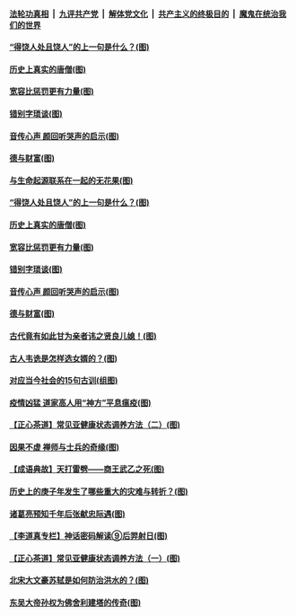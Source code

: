 

####  [法轮功真相](../../../../basic/blob/master/README.md?t=07030802) &nbsp;|&nbsp; [九评共产党](../../../../9ping.md/blob/master/README.md?t=07030802) &nbsp;|&nbsp; [解体党文化](../../../../jtdwh.md/blob/master/README.md?t=07030802)  &nbsp;|&nbsp; [共产主义的终极目的](../../../../gczydzjmd.md/blob/master/README.md?t=07030802) &nbsp;|&nbsp; [魔鬼在统治我们的世界](../../../../mgztzwmdsj.md/blob/master/README.md?t=07030802) 

#### [“得饶人处且饶人”的上一句是什么？(图)](../pages/p7/938333.md?t=07030802) 

#### [历史上真实的唐僧(图)](../pages/p7/938101.md?t=07030802) 

#### [宽容比惩罚更有力量(图)](../pages/p7/938280.md?t=07030802) 

#### [错别字琐谈(图)](../pages/p7/938316.md?t=07030802) 

#### [音传心声 颜回听哭声的启示(图)](../pages/p7/938099.md?t=07030802) 

#### [德与财富(图)](../pages/p7/938218.md?t=07030802) 

#### [与生命起源联系在一起的无花果(图)](../pages/p7/938342.md?t=07030802) 

#### [“得饶人处且饶人”的上一句是什么？(图)](../pages/p7/938333.md?t=07030802) 

#### [历史上真实的唐僧(图)](../pages/p7/938101.md?t=07030802) 

#### [宽容比惩罚更有力量(图)](../pages/p7/938280.md?t=07030802) 

#### [错别字琐谈(图)](../pages/p7/938316.md?t=07030802) 

#### [音传心声 颜回听哭声的启示(图)](../pages/p7/938099.md?t=07030802) 

#### [德与财富(图)](../pages/p7/938218.md?t=07030802) 

#### [古代竟有如此甘为亲者讳之贤良儿媳！(图)](../pages/p7/938117.md?t=07030802) 

#### [古人韦诜是怎样选女婿的？(图)](../pages/p7/938100.md?t=07030802) 

#### [对应当今社会的15句古训(组图)](../pages/p7/938097.md?t=07030802) 

#### [疫情凶猛 道家高人用“神方”平息瘟疫(图)](../pages/p7/938004.md?t=07030802) 

#### [【正心茶道】常见亚健康状态调养方法（二）(图)](../pages/p7/937559.md?t=07030802) 

#### [因果不虚 禅师与士兵的奇缘(图)](../pages/p7/938092.md?t=07030802) 

#### [【成语典故】天打雷劈——商王武乙之死(图)](../pages/p7/937782.md?t=07030802) 

#### [历史上的庚子年发生了哪些重大的灾难与转折？(图)](../pages/p7/937991.md?t=07030802) 

#### [诸葛亮预知千年后张献忠际遇(图)](../pages/p7/937564.md?t=07030802) 

#### [【李道真专栏】神话密码解读⑨后羿射日(图)](../pages/p7/937560.md?t=07030802) 

#### [【正心茶道】常见亚健康状态调养方法（一）(图)](../pages/p7/937556.md?t=07030802) 

#### [北宋大文豪苏轼是如何防治洪水的？(图)](../pages/p7/937874.md?t=07030802) 

#### [东吴大帝孙权为佛舍利建塔的传奇(图)](../pages/p7/937764.md?t=07030802) 

